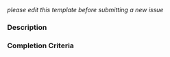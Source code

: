 <!--- 
Thanks for contributing your input! Instructions are in comments, like this 
-->

_please edit this template before submitting a new issue_

<!--- 
Title: Provide a general summary of your feature / question / issue in the title above. 
-->

<!---
Tags: please select one or more relevant tags
--->

### Description
<!--- 
Is there something you want to do? Is this a bug? Feature request? Discussion? 
  * Question: ask away!
  * New feature / analysis : 
  * Bug: what were you trying to do? What did you expect to happen? What happened? 
-->

<!--- 
### Details
How would this change help? (you, the project, the user community? 
How would it be used? 
      Are there any examples (existing software / utilities)? Please provide links, screenshots, etc-->

### Completion Criteria   

<!--- How will we know when this is done?
please use boxes like
for a bug:
* [ ] Now I can [topic of question / bug]
for a discussion:
* [ ] Discuss and develop requirements docs; create issues for next steps
for a new feature
* [ ] create algorithm
* [ ] write test
* [ ] add to pipeline
--->
